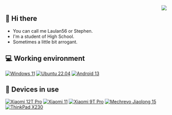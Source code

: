 <img align="right" src="https://github-readme-stats.vercel.app/api?username=Laulan56&include_all_commits=true&show_icons=true&hide_title=tru&hide_border=true" />

## 👋 Hi there
 - You can call me Laulan56 or Stephen.
 - I'm a student of High School.
 - Sometimes a little bit arrogant.

## 💻 Working environment
[![Windows 11](https://img.shields.io/badge/Windows%2011-00adef?style=flat-square&logo=windows&logoColor=ffffff)](https://www.microsoft.com/windows10)
[![Ubuntu 22.04](https://img.shields.io/badge/Ubuntu%2022%2e04-dd4814?style=flat-square&logo=ubuntu&logoColor=ffffff)](https://releases.ubuntu.com/20.04/)
[![Android 13](https://img.shields.io/badge/Android%2013-3ddc84?style=flat-square&logo=android&logoColor=ffffff)](https://www.android.com/android-11/)

## 📱 Devices in use
[![Xiaomi 12T Pro](https://img.shields.io/badge/Xiaomi%2012T%20Pro-fd4900?style=flat-square&logo=xiaomi&logoColor=ffffff)](https://www.mi.com/global/product/xiaomi-12t-pro/)
[![Xiaomi 11](https://img.shields.io/badge/Xiaomi%2011-fd4900?style=flat-square&logo=xiaomi&logoColor=ffffff)](https://www.mi.com/global/product/xiaomi-11)
[![Xiaomi 9T Pro](https://img.shields.io/badge/Xiaomi%209T%20Pro-fd4900?style=flat-square&logo=xiaomi&logoColor=ffffff)](https://www.mi.com/global/product/xiaomi-9t-pro/)
[![Mechrevo Jiaolong 15](https://img.shields.io/badge/MECHREVO%20Jiaolong%2015-6A5FBB?style=flat-square&logo=nintendogamecube&logoColor=ffffff)](https://www.mechrevo.com/)
[![ThinkPad X230](https://img.shields.io/badge/ThinkPad%20X230-EE2624?style=flat-square&logo=thinkpad&logoColor=ffffff)](https://www.lenovo.com/lt/lt/laptops/thinkpad/x-series/x230/)
